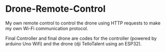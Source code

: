 # Drone-Remote-Control
My own remote control to control the drone using HTTP requests to make my own Wi-Fi communication protocol.

Final Controller and final drone are codes for the controller (powered by arduino Uno Wifi) and the drone (dji TelloTalent using an ESP32).
